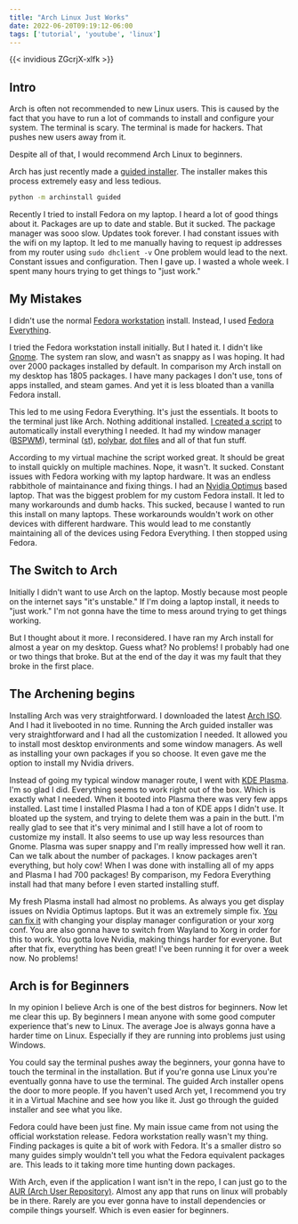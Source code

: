 ```yaml
---
title: "Arch Linux Just Works"
date: 2022-06-20T09:19:12-06:00
tags: ['tutorial', 'youtube', 'linux']
---
```

{{< invidious ZGcrjX-xlfk >}}

## Intro
Arch is often not recommended to new Linux users.
This is caused by the fact that you have to run a lot of commands to install and configure your system.
The terminal is scary. 
The terminal is made for hackers.
That pushes new users away from it.

Despite all of that, I would recommend Arch Linux to beginners.

Arch has just recently made a [guided installer](https://linuxreviews.org/The_Latest_Arch_Linux_ISO_Has_A_Fresh_New_Guided_Installer).
The installer makes this process extremely easy and less tedious.
```bash
python -m archinstall guided
```

Recently I tried to install Fedora on my laptop.
I heard a lot of good things about it.
Packages are up to date and stable.
But it sucked.
The package manager was sooo slow.
Updates took forever.
I had constant issues with the wifi on my laptop.
It led to me manually having to request ip addresses from my router using ``sudo dhclient -v``
One problem would lead to the next.
Constant issues and configuration.
Then I gave up.
I wasted a whole week.
I spent many hours trying to get things to "just work."

## My Mistakes
I didn't use the normal [Fedora workstation](https://getfedora.org/) install.
Instead, I used [Fedora Everything](https://alt.fedoraproject.org/en/).

I tried the Fedora workstation install initially.
But I hated it.
I didn't like [Gnome](https://www.gnome.org/).
The system ran slow, and wasn't as snappy as I was hoping.
It had over 2000 packages installed by default.
In comparison my Arch install on my desktop has 1805 packages.
I have many packages I don't use, tons of apps installed, and steam games.
And yet it is less bloated than a vanilla Fedora install.

This led to me using Fedora Everything.
It's just the essentials.
It boots to the terminal just like Arch.
Nothing additional installed.
[I created a script](https://github.com/HelamanWarrior/Fedora-Installer) to automatically install everything I needed.
It had my window manager ([BSPWM](https://github.com/baskerville/bspwm)), terminal ([st](https://st.suckless.org/)), [polybar](https://polybar.github.io/), [dot files](https://github.com/HelamanWarrior/dotfiles) and all of that fun stuff.

According to my virtual machine the script worked great.
It should be great to install quickly on multiple machines.
Nope, it wasn't.
It sucked.
Constant issues with Fedora working with my laptop hardware.
It was an endless rabbithole of maintainance and fixing things.
I had an [Nvidia Optimus](https://wiki.archlinux.org/title/NVIDIA_Optimus) based laptop. 
That was the biggest problem for my custom Fedora install.
It led to many workarounds and dumb hacks.
This sucked, because I wanted to run this install on many laptops.
These workarounds wouldn't work on other devices with different hardware.
This would lead to me constantly maintaining all of the devices using Fedora Everything.
I then stopped using Fedora.

## The Switch to Arch
Initially I didn't want to use Arch on the laptop.
Mostly because most people on the internet says "it's unstable."
If I'm doing a laptop install, it needs to "just work."
I'm not gonna have the time to mess around trying to get things working.

But I thought about it more.
I reconsidered.
I have ran my Arch install for almost a year on my desktop.
Guess what?
No problems!
I probably had one or two things that broke.
But at the end of the day it was my fault that they broke in the first place.

## The Archening begins
Installing Arch was very straightforward.
I downloaded the latest [Arch ISO](https://archlinux.org/download/).
And I had it livebooted in no time.
Running the Arch guided installer was very straightforward and I had all the customization I needed.
It allowed you to install most desktop environments and some window managers.
As well as installing your own packages if you so choose.
It even gave me the option to install my Nvidia drivers.

Instead of going my typical window manager route, I went with [KDE Plasma](https://kde.org/plasma-desktop/).
I'm so glad I did.
Everything seems to work right out of the box.
Which is exactly what I needed.
When it booted into Plasma there was very few apps installed.
Last time I installed Plasma I had a ton of KDE apps I didn't use.
It bloated up the system, and trying to delete them was a pain in the butt.
I'm really glad to see that it's very minimal and I still have a lot of room to customize my install.
It also seems to use up way less resources than Gnome.
Plasma was super snappy and I'm really impressed how well it ran.
Can we talk about the number of packages.
I know packages aren't everything, but holy cow!
When I was done with installing all of my apps and Plasma I had 700 packages!
By comparison, my Fedora Everything install had that many before I even started installing stuff.

My fresh Plasma install had almost no problems. 
As always you get display issues on Nvidia Optimus laptops.
But it was an extremely simple fix.
[You can fix it](https://wiki.archlinux.org/title/NVIDIA_Optimus#No_screens_found_on_a_laptop/NVIDIA_Optimus) with changing your display manager configuration or your xorg conf.
You are also gonna have to switch from Wayland to Xorg in order for this to work.
You gotta love Nvidia, making things harder for everyone.
But after that fix, everything has been great!
I've been running it for over a week now.
No problems!

## Arch is for Beginners
In my opinion I believe Arch is one of the best distros for beginners.
Now let me clear this up.
By beginners I mean anyone with some good computer experience that's new to Linux.
The average Joe is always gonna have a harder time on Linux.
Especially if they are running into problems just using Windows.

You could say the terminal pushes away the beginners, your gonna have to touch the terminal in the installation.
But if you're gonna use Linux you're eventually gonna have to use the terminal.
The guided Arch installer opens the door to more people.
If you haven't used Arch yet, I recommend you try it in a Virtual Machine and see how you like it.
Just go through the guided installer and see what you like.

Fedora could have been just fine.
My main issue came from not using the official workstation release.
Fedora workstation really wasn't my thing.
Finding packages is quite a bit of work with Fedora.
It's a smaller distro so many guides simply wouldn't tell you what the Fedora equivalent packages are.
This leads to it taking more time hunting down packages.

With Arch, even if the application I want isn't in the repo, I can just go to the [AUR (Arch User Repository)](https://aur.archlinux.org/).
Almost any app that runs on linux will probably be in there.
Rarely are you ever gonna have to install dependencies or compile things yourself. 
Which is even easier for beginners.
